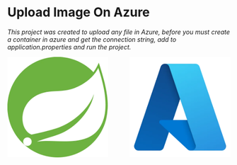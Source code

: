 # Upload Image On Azure
*This project was created to upload any file in Azure, before you must create a container in azure and get the connection string, add to application.properties and run the project.*

<div style="display: flex; justify-content: space-between;">
    <img src="img.png" alt="img.png" style="width: 45%;"/>
    <img src="img_1.png" alt="img_1.png" style="width: 45%;"/>
</div>
